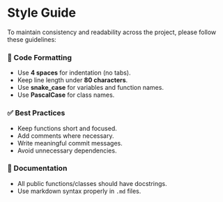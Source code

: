 # Style Guide

To maintain consistency and readability across the project, please follow these guidelines:

### 📌 Code Formatting
- Use **4 spaces** for indentation (no tabs).
- Keep line length under **80 characters**.
- Use **snake_case** for variables and function names.
- Use **PascalCase** for class names.

### ✅ Best Practices
- Keep functions short and focused.
- Add comments where necessary.
- Write meaningful commit messages.
- Avoid unnecessary dependencies.

### 📖 Documentation
- All public functions/classes should have docstrings.
- Use markdown syntax properly in `.md` files.


